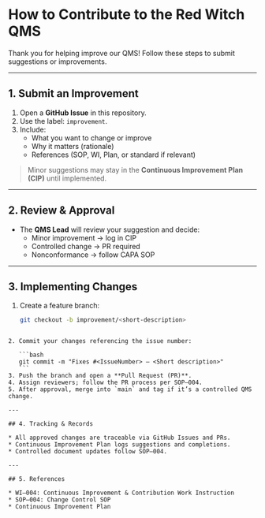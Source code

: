 # How to Contribute to the Red Witch QMS

Thank you for helping improve our QMS! Follow these steps to submit suggestions or improvements.

---

## 1. Submit an Improvement

1. Open a **GitHub Issue** in this repository.  
2. Use the label: `improvement`.  
3. Include:  
   - What you want to change or improve  
   - Why it matters (rationale)  
   - References (SOP, WI, Plan, or standard if relevant)  

> Minor suggestions may stay in the **Continuous Improvement Plan (CIP)** until implemented.

---

## 2. Review & Approval

* The **QMS Lead** will review your suggestion and decide:  
  - Minor improvement → log in CIP  
  - Controlled change → PR required  
  - Nonconformance → follow CAPA SOP  

---

## 3. Implementing Changes

1. Create a feature branch:  
   ```bash
   git checkout -b improvement/<short-description>
````

2. Commit your changes referencing the issue number:

   ```bash
   git commit -m "Fixes #<IssueNumber> – <Short description>"
   ```
3. Push the branch and open a **Pull Request (PR)**.
4. Assign reviewers; follow the PR process per SOP–004.
5. After approval, merge into `main` and tag if it’s a controlled QMS change.

---

## 4. Tracking & Records

* All approved changes are traceable via GitHub Issues and PRs.
* Continuous Improvement Plan logs suggestions and completions.
* Controlled document updates follow SOP–004.

---

## 5. References

* WI–004: Continuous Improvement & Contribution Work Instruction
* SOP–004: Change Control SOP
* Continuous Improvement Plan
